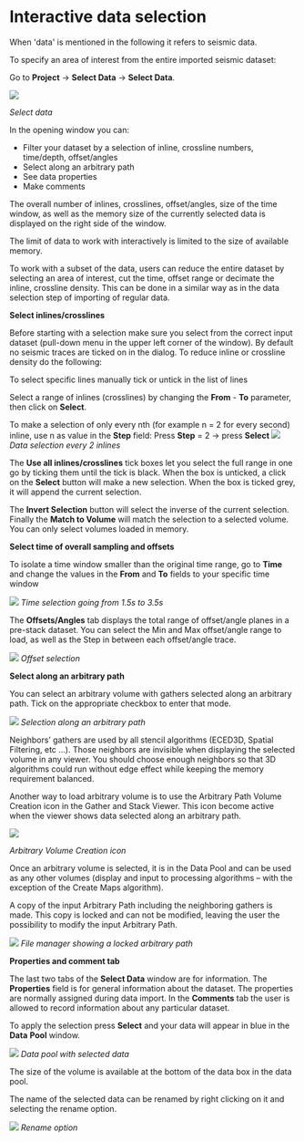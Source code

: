 # Interactive data selection

When 'data' is mentioned in the following it refers to seismic data.

To specify an area of interest from the entire imported seismic dataset:

Go to **Project** → **Select Data** → **Select Data**.

![](../../.gitbook/assets/001_select_data.png)

_Select data_

In the opening window you can:

* Filter your dataset by a selection of inline, crossline numbers, time/depth, offset/angles
* Select along an arbitrary path
* See data properties
* Make comments

The overall number of inlines, crosslines, offset/angles, size of the time window, as well as the memory size of the currently selected data is displayed on the right side of the window.

The limit of data to work with interactively is limited to the size of available memory.

To work with a subset of the data, users can reduce the entire dataset by selecting an area of interest, cut the time, offset range or decimate the inline, crossline density. This can be done in a similar way as in the data selection step of importing of regular data.

**Select inlines/crosslines**

Before starting with a selection make sure you select from the correct input dataset \(pull-down menu in the upper left corner of the window\). By default no seismic traces are ticked on in the dialog. To reduce inline or crossline density do the following:

To select specific lines manually tick or untick in the list of lines

Select a range of inlines \(crosslines\) by changing the **From** - **To** parameter, then click on **Select**.

To make a selection of only every nth \(for example n = 2 for every second\) inline, use n as value in the **Step** field: Press **Step** = 2 → press **Select** ![](../../.gitbook/assets/002_select_data.png) _Data selection every 2 inlines_

The **Use all inlines/crosslines** tick boxes let you select the full range in one go by ticking them until the tick is black. When the box is unticked, a click on the **Select** button will make a new selection. When the box is ticked grey, it will append the current selection.

The **Invert Selection** button will select the inverse of the current selection. Finally the **Match to Volume** will match the selection to a selected volume. You can only select volumes loaded in memory.

**Select time of overall sampling and offsets**

To isolate a time window smaller than the original time range, go to **Time** and change the values in the **From** and **To** fields to your specific time window

![](../../.gitbook/assets/003_select_data.png) _Time selection going from 1.5s to 3.5s_

The **Offsets/Angles** tab displays the total range of offset/angle planes in a pre-stack dataset. You can select the Min and Max offset/angle range to load, as well as the Step in between each offset/angle trace.

![](../../.gitbook/assets/004_select_data.png) _Offset selection_

**Select along an arbitrary path**

You can select an arbitrary volume with gathers selected along an arbitrary path. Tick on the appropriate checkbox to enter that mode.

![](../../.gitbook/assets/005_select_data.png) _Selection along an arbitrary path_

Neighbors’ gathers are used by all stencil algorithms \(ECED3D, Spatial Filtering, etc …\). Those neighbors are invisible when displaying the selected volume in any viewer. You should choose enough neighbors so that 3D algorithms could run without edge effect while keeping the memory requirement balanced.

Another way to load arbitrary volume is to use the Arbitrary Path Volume Creation icon in the Gather and Stack Viewer. This icon become active when the viewer shows data selected along an arbitrary path.

![](../../.gitbook/assets/006_select_data.png)

_Arbitrary Volume Creation icon_

Once an arbitrary volume is selected, it is in the Data Pool and can be used as any other volumes \(display and input to processing algorithms – with the exception of the Create Maps algorithm\).

A copy of the input Arbitrary Path including the neighboring gathers is made. This copy is locked and can not be modified, leaving the user the possibility to modify the input Arbitrary Path.

![](../../.gitbook/assets/007_select_data.png) _File manager showing a locked arbitrary path_

**Properties and comment tab**

The last two tabs of the **Select Data** window are for information. The **Properties** field is for general information about the dataset. The properties are normally assigned during data import. In the **Comments** tab the user is allowed to record information about any particular dataset.

To apply the selection press **Select** and your data will appear in blue in the **Data** **Pool** window.

![](../../.gitbook/assets/009_select_data.png) _Data pool with selected data_

The size of the volume is available at the bottom of the data box in the data pool.

The name of the selected data can be renamed by right clicking on it and selecting the rename option.

![](../../.gitbook/assets/008_select_data.png) _Rename option_

